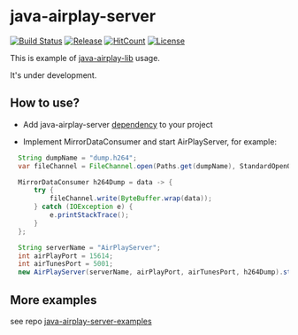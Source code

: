 # java-airplay-server

[![Build Status](https://travis-ci.com/serezhka/java-airplay-server.svg?branch=master)](https://travis-ci.com/serezhka/java-airplay-server) [![Release](https://jitpack.io/v/serezhka/java-airplay-server.svg)](https://jitpack.io/#serezhka/java-airplay-server) [![HitCount](http://hits.dwyl.io/serezhka/java-airplay-server.svg)](http://hits.dwyl.io/serezhka/java-airplay-server) [![License](https://img.shields.io/badge/license-MIT-blue.svg)](http://opensource.org/licenses/MIT)

This is example of [java-airplay-lib](https://github.com/serezhka/java-airplay-lib) usage.

It's under development.

## How to use?

* Add java-airplay-server [dependency](https://jitpack.io/#serezhka/java-airplay-server) to your project

* Implement MirrorDataConsumer and start AirPlayServer, for example:
```java
  String dumpName = "dump.h264";
  var fileChannel = FileChannel.open(Paths.get(dumpName), StandardOpenOption.CREATE, StandardOpenOption.TRUNCATE_EXISTING, StandardOpenOption.WRITE);

  MirrorDataConsumer h264Dump = data -> {
      try {
          fileChannel.write(ByteBuffer.wrap(data));
      } catch (IOException e) {
          e.printStackTrace();
      }
  };

  String serverName = "AirPlayServer";
  int airPlayPort = 15614;
  int airTunesPort = 5001;
  new AirPlayServer(serverName, airPlayPort, airTunesPort, h264Dump).start();
```

## More examples

see repo [java-airplay-server-examples](https://github.com/serezhka/java-airplay-server-examples)
